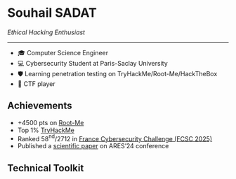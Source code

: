 # Souhail SADAT

*Ethical Hacking Enthusiast*

---

- 🎓 Computer Science Engineer
- 💻 Cybersecurity Student at Paris-Saclay University
- 🛡️ Learning penetration testing on TryHackMe/Root-Me/HackTheBox
- 🏴 CTF player

## Achievements

- +4500 pts on [Root-Me](https://www.root-me.org/5ouhil)
- Top 1% [TryHackMe](https://tryhackme.com/p/souhil)
- Ranked 58$^{\text{nd}}$/2712 in [France Cybersecurity Challenge (FCSC 2025)](https://hackropole.fr/en/ranking/fcsc2025/)
- Published a [scientific paper](https://dl.acm.org/doi/10.1145/3664476.3670445) on ARES’24 conference

## **Technical Toolkit**
